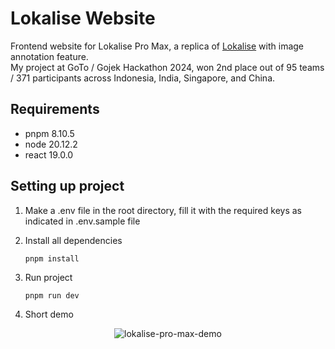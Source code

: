 # Lokalise Website

Frontend website for Lokalise Pro Max, a replica of [Lokalise](https://lokalise.com) with image annotation feature. <br />
My project at GoTo / Gojek Hackathon 2024, won 2nd place out of 95 teams / 371 participants across Indonesia, India, Singapore, and China.

## Requirements

- pnpm 8.10.5
- node 20.12.2
- react 19.0.0

## Setting up project

1. Make a .env file in the root directory, fill it with the required keys as indicated in .env.sample file

2. Install all dependencies
   ```
   pnpm install
   ```

3. Run project
   ```
   pnpm run dev
   ```

4. Short demo
<p align="center">
  <img src="https://github.com/mukhlishga/lokalise-frontend/blob/main/Lokalise%20Pro%20Max.gif" alt="lokalise-pro-max-demo" />
</p>
